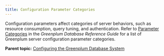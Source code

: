 ```yaml
---
title: Configuration Parameter Categories 
---
```


Configuration parameters affect categories of server behaviors, such as resource consumption, query tuning, and authentication. Refer to [Parameter Categories](../../ref_guide/config_params/guc_category-list.html) in the *Greenplum Database Reference Guide* for a list of Greenplum server configuration parameter categories.

**Parent topic:** [Configuring the Greenplum Database System](../topics/g-configuring-the-greenplum-system.html)

